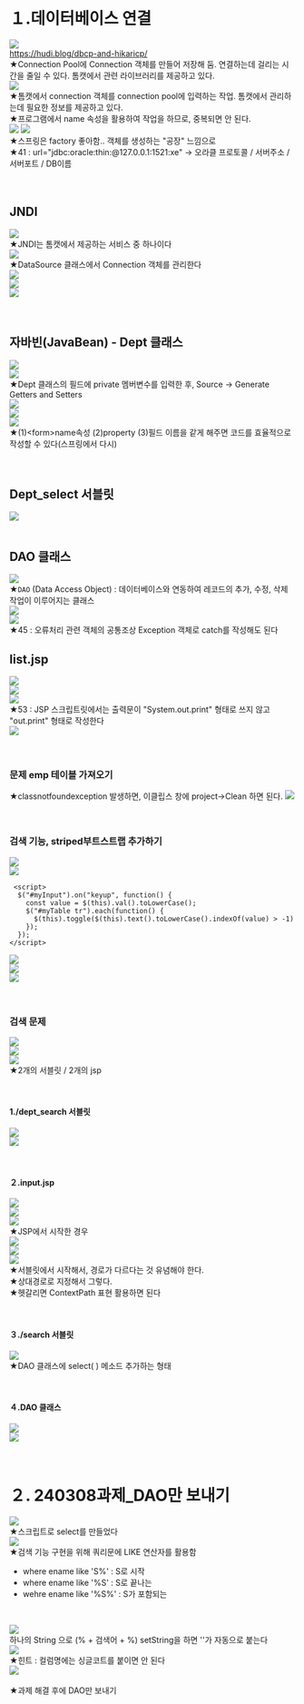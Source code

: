 # １.데이터베이스 연결
![](../image/Pasted%20image%2020240308091020.png)<br>
https://hudi.blog/dbcp-and-hikaricp/<br>
★Connection Pool에 Connection 객체를 만들어 저장해 둠. 연결하는데 걸리는 시간을 줄일 수 있다. 톰캣에서  관련 라이브러리를 제공하고 있다.<br>
![](../image/Pasted%20image%2020240308091421.png)
<br>★톰캣에서 connection 객체를 connection pool에 입력하는 작업. 톰캣에서 관리하는데 필요한 정보를 제공하고 있다.
<br>★프로그램에서 name 속성을 활용하여 작업을 하므로, 중복되면 안 된다.
<br>![](../image/Pasted%20image%2020240308092330.png)
![](../image/Pasted%20image%2020240308093347.png)<br>
★스프링은 factory 좋아함.. 객체를 생성하는 "공장" 느낌으로<br>
★41 : url="jdbc:oracle:thin:@127.0.0.1:1521:xe" -> 오라클 프로토콜 / 서버주소 / 서버포트 / DB이름<br>
<br>
<br>
## JNDI
![](../image/Pasted%20image%2020240308090400.png)<br>
★JNDI는 톰캣에서 제공하는 서비스 중 하나이다<br>
![](../image/Pasted%20image%2020240308101351.png)<br>
★DataSource 클래스에서 Connection 객체를 관리한다<br>
![](../image/Pasted%20image%2020240308101409.png)<br>
![](../image/Pasted%20image%2020240308102052.png)<br>
![](../image/Pasted%20image%2020240308103706.png)<br>
<br>
<br>
  
## 자바빈(JavaBean) - Dept 클래스

![](../image/Pasted%20image%2020240308104634.png)<br>
![](../image/Pasted%20image%2020240308104745.png)
<br>★Dept 클래스의 필드에 private 멤버변수를 입력한 후, Source -> Generate Getters and Setters
<br>![](../image/Pasted%20image%2020240308104937.png)
<br>![](../image/Pasted%20image%2020240308111725.png)
<br>![](../image/Pasted%20image%2020240308112803.png)
<br>★(1)\<form>name속성 (2)property (3)필드 이름을 같게 해주면 코드를 효율적으로 작성할 수 있다(스프링에서 다시)
<br>
<br>
<br>
## Dept_select 서블릿
![](../image/Pasted%20image%2020240308104426.png)
<br>
<br>

## DAO 클래스
![](../image/Pasted%20image%2020240308113953.png)<br>
★`DAO` (Data Access Object) : 데이터베이스와 연동하여 레코드의 추가, 수정, 삭제 작업이 이루어지는 클래스
<br>![](../image/Pasted%20image%2020240308114420.png)
<br>![](../image/Pasted%20image%2020240308120250.png)
<br>★45 : 오류처리 관련 객체의 공통조상 Exception 객체로 catch를 작성해도 된다


## list.jsp
![](../image/Pasted%20image%2020240308122047.png)<br>
![](../image/Pasted%20image%2020240308121105.png)<br>
![](../image/Pasted%20image%2020240308121631.png)<br>
★53 : JSP 스크립트릿에서는 출력문이 "System.out.print" 형태로 쓰지 않고 "out.print" 형태로 작성한다<br>
![](../image/Pasted%20image%2020240308122736.png)<br>
<br>
<br>

### 문제 emp 테이블 가져오기
★classnotfoundexception 발생하면, 이클립스 창에 project->Clean 하면 된다.
![](../image/Pasted%20image%2020240308141823.png)<br>
<br>
<br>

### 검색 기능, striped부트스트랩 추가하기
![](../image/Pasted%20image%2020240308142233.png)<br>
![](../image/Pasted%20image%2020240308143520.png)<br>
```
 <script>
  $("#myInput").on("keyup", function() {
    const value = $(this).val().toLowerCase();
    $("#myTable tr").each(function() {
      $(this).toggle($(this).text().toLowerCase().indexOf(value) > -1)
    });
  });
</script>
```
![](../image/Pasted%20image%2020240308143910.png)<br>
![](../image/Pasted%20image%2020240308143924.png)<br>
![](../image/Pasted%20image%2020240308143824.png)<br>
<br>
<br>

### 검색 문제
![](../image/Pasted%20image%2020240308144037.png)<br>
![](../image/Pasted%20image%2020240308144100.png)<br>
![](../image/Pasted%20image%2020240308144136.png)<br>
★2개의 서블릿 / 2개의 jsp <br>
<br>
<br>


#### 1./dept_search 서블릿
![](../image/Pasted%20image%2020240308150532.png)<br>
![](../image/Pasted%20image%2020240308150544.png)<br>
<br>
<br>


#### ２.input.jsp
![](../image/Pasted%20image%2020240308150847.png)<br>
![](../image/Pasted%20image%2020240308151713.png)<br>
![](../image/Pasted%20image%2020240308151812.png)<br>
★JSP에서 시작한 경우 <br>
![](../image/Pasted%20image%2020240308151846.png)<br>
![](../image/Pasted%20image%2020240308151856.png)<br>
![](../image/Pasted%20image%2020240308151917.png)<br>
★서블릿에서 시작해서, 경로가 다르다는 것 유념해야 한다.<br>
★상대경로로 지정해서 그렇다.<br>
★헷갈리면 ContextPath 표현 활용하면 된다<br>
<br>
<br>


#### ３./search 서블릿
![](../image/Pasted%20image%2020240308153056.png)<br>
★DAO 클래스에 select( ) 메소드 추가하는 형태<br>
<br>
<br>


#### ４.DAO 클래스
![](../image/Pasted%20image%2020240308153557.png)<br>
![](../image/Pasted%20image%2020240308160520.png)<br>
<br>
<br>


# ２. 240308과제_DAO만 보내기
![](../image/Pasted%20image%2020240308162741.png)<br>
★스크립트로 select를 만들었다<br>
![](../image/Pasted%20image%2020240308163120.png)<br>
★검색 기능 구현을 위해 쿼리문에 LIKE 연산자를 활용함
- where ename like 'S%' : S로 시작
- where ename like '%S' : S로 끝나는
- wehre ename like '%S%' : S가 포함되는
<br>

![](../image/Pasted%20image%2020240308163409.png)<br>
하나의 String 으로 (% + 검색어 + %) setString을 하면 ''가 자동으로 붙는다<br>
![](../image/Pasted%20image%2020240308174957.png)<br>
★힌트 : 컬럼명에는 싱글코트를 붙이면 안 된다<br>
![](../image/Pasted%20image%2020240308175024.png)<br>
<br>
★과제 해결 후에 DAO만 보내기
